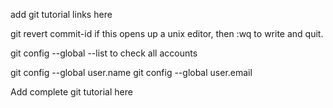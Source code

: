 add git tutorial links here

git revert commit-id
    if this opens up a unix editor, then :wq to write and quit.

    

git config --global --list
to check all accounts

git config --global user.name
git config --global user.email


Add complete git tutorial here
